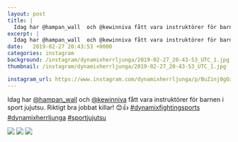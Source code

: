 ```yaml
---
layout: post
title: |
  Idag har @hampan_wall  och @kewinniva fått vara instruktörer för barnen i sport jujutsu
excerpt: |
  Idag har @hampan_wall  och @kewinniva fått vara instruktörer för barnen i sport jujutsu. Riktigt bra jobbat killar! 😊👍   
date:   2019-02-27 20:43:53 +0000
categories: instagram
background: /instagram/dynamixherrljunga/2019-02-27_20-43-53_UTC_1.jpg
thumbnail: /instagram/dynamixherrljunga/2019-02-27_20-43-53_UTC_1.jpg

instagram_url: https://www.instagram.com/dynamixherrljunga/p/BuZinj0gOzG
---
```

Idag har [@hampan_wall](https://www.instagram.com/hampan_wall/)  och [@kewinniva](https://www.instagram.com/kewinniva/) fått vara instruktörer för barnen i sport jujutsu. Riktigt bra jobbat killar! 😊👍 [#dynamixfightingsports](https://www.instagram.com/explore/tags/dynamixfightingsports/) [#dynamixherrljunga](https://www.instagram.com/explore/tags/dynamixherrljunga/) [#sportjujutsu](https://www.instagram.com/explore/tags/sportjujutsu/)



<img src='/www-dynamix-herrljunga/instagram/dynamixherrljunga/2019-02-27_20-43-53_UTC_1.jpg' class='img-fluid' />


<img src='/www-dynamix-herrljunga/instagram/dynamixherrljunga/2019-02-27_20-43-53_UTC_2.jpg' class='img-fluid' />


<img src='/www-dynamix-herrljunga/instagram/dynamixherrljunga/2019-02-27_20-43-53_UTC_3.jpg' class='img-fluid' />
